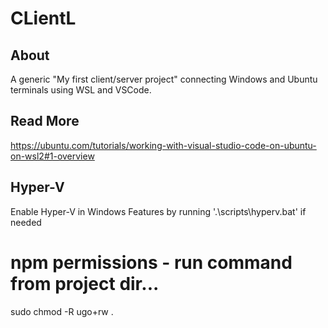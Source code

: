 # CLientL

## About
A generic "My first client/server project" connecting Windows and Ubuntu terminals using WSL and VSCode.

## Read More
https://ubuntu.com/tutorials/working-with-visual-studio-code-on-ubuntu-on-wsl2#1-overview

## Hyper-V
Enable Hyper-V in Windows Features by running '.\scripts\hyperv.bat' if needed

# npm permissions - run command from project dir...
sudo chmod -R ugo+rw .
